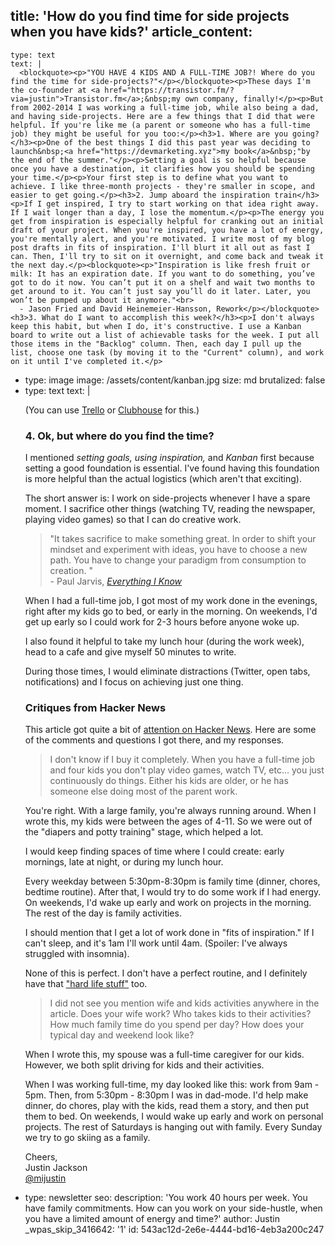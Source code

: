 title: 'How do you find time for side projects when you have kids?'
article_content:
  -
    type: text
    text: |
      <blockquote><p>"YOU HAVE 4 KIDS AND A FULL-TIME JOB?! Where do you find the time for side-projects?"</p></blockquote><p>These days I'm the co-founder at <a href="https://transistor.fm/?via=justin">Transistor.fm</a>;&nbsp;my own company, finally!</p><p>But from 2002-2014 I was working a full-time job, while also being a dad, and having side-projects. Here are a few things that I did that were helpful. If you're like me (a parent or someone who has a full-time job) they might be useful for you too:</p><h3>1. Where are you going?</h3><p>One of the best things I did this past year was deciding to launch&nbsp;<a href="https://devmarketing.xyz">my book</a>&nbsp;"by the end of the summer."</p><p>Setting a goal is so helpful because once you have a destination, it clarifies how you should be spending your time.</p><p>Your first step is to define what you want to achieve. I like three-month projects - they're smaller in scope, and easier to get going.</p><h3>2. Jump aboard the inspiration train</h3><p>If I get inspired, I try to start working on that idea right away. If I wait longer than a day, I lose the momentum.</p><p>The energy you get from inspiration is especially helpful for cranking out an initial draft of your project. When you're inspired, you have a lot of energy, you're mentally alert, and you're motivated. I write most of my blog post drafts in fits of inspiration. I'll blurt it all out as fast I can. Then, I'll try to sit on it overnight, and come back and tweak it the next day.</p><blockquote><p>"Inspiration is like fresh fruit or milk: It has an expiration date. If you want to do something, you’ve got to do it now. You can’t put it on a shelf and wait two months to get around to it. You can’t just say you’ll do it later. Later, you won’t be pumped up about it anymore."<br>
      - Jason Fried and David Heinemeier-Hansson, Rework</p></blockquote><h3>3. What do I want to accomplish this week?</h3><p>I don't always keep this habit, but when I do, it's constructive. I use a Kanban board to write out a list of achievable tasks for the week. I put all those items in the "Backlog" column. Then, each day I pull up the list, choose one task (by moving it to the "Current" column), and work on it until I've completed it.</p>
  -
    type: image
    image: /assets/content/kanban.jpg
    size: md
    brutalized: false
  -
    type: text
    text: |
      <p>(You can use&nbsp;<a href="https://trello.com/">Trello</a>&nbsp;or <a href="http://r.clbh.se/mvePEzz">Clubhouse</a> for this.)</p><h3>4. Ok, but where do you find the time?</h3><p>I mentioned&nbsp;<em>setting goals,&nbsp;</em><em>using inspiration,&nbsp;</em>and&nbsp;<em>Kanban&nbsp;</em>first because setting a good foundation is essential. I've found having this foundation is more helpful than the actual logistics (which aren't that exciting).</p><p>The short answer is: I work on side-projects whenever I have a spare moment. I sacrifice other things (watching TV, reading the newspaper, playing video games) so that I can do creative work.</p><blockquote><p>"It takes sacrifice to make something great. In order to shift your mindset and experiment with ideas, you have to choose a new path. You have to change your paradigm from consumption to creation. "<br>
      - Paul Jarvis,&nbsp;<a href="http://pjrvs.com/everything/"><em>Everything I Know</em></a></p></blockquote><p>When I had a full-time job, I got most of my work done in the evenings, right after my kids go to bed, or early in the morning. On weekends, I'd get up early so I could work for 2-3 hours before anyone woke up.</p><p>I also found it helpful to take my lunch hour (during the work week), head to a cafe and give myself 50 minutes to write.</p><p>During those times, I would eliminate distractions (Twitter, open tabs, notifications) and I focus on achieving just one thing.</p><h3>Critiques from Hacker News</h3><p>This article got quite a bit of <a href="https://news.ycombinator.com/item?id=7117131">attention on Hacker News</a>. Here are some of the comments and questions I got there, and my responses.</p><blockquote><p>I don't know if I buy it completely. When you have a full-time job and four kids you don't play video games, watch TV, etc... you just continuously do things. Either his kids are older, or he has someone else doing most of the parent work.</p></blockquote><p>You're right. With a large family, you're always running around. When I wrote this, my kids were between the ages of 4-11. So we were out of the "diapers and potty training" stage, which helped a lot.</p><p>I would keep finding spaces of time where I could create: early mornings, late at night, or during my lunch hour.</p><p>Every weekday between 5:30pm-8:30pm is family time (dinner, chores, bedtime routine). After that, I would try to do some work if I had energy. On weekends, I'd wake up early and work on projects in the morning. The rest of the day is family activities.</p><p>I should mention that I get a lot of work done in "fits of inspiration." If I can't sleep, and it's 1am I'll work until 4am. (Spoiler: I've always struggled with insomnia).</p><p>None of this is perfect. I don't have a perfect routine, and I definitely have that <a href="http://justinjackson.ca/real-life/">"hard life stuff"</a> too.</p><blockquote><p>I did not see you mention wife and kids activities anywhere in the article. Does your wife work? Who takes kids to their activities? How much family time do you spend per day? How does your typical day and weekend look like?</p></blockquote><p>When I wrote this, my spouse was a full-time caregiver for our kids. However, we both split driving for kids and their activities.</p><p>When I was working full-time, my day looked like this: work from 9am - 5pm. Then, from 5:30pm - 8:30pm I was in dad-mode. I'd help make dinner, do chores, play with the kids, read them a story, and then put them to bed. On weekends, I would wake up early and work on personal projects. The rest of Saturdays is hanging out with family. Every Sunday we try to go skiing as a family.</p><p>Cheers,<br>
      Justin Jackson<br>
      <a href="http://twitter.com/mijustin">@mijustin</a></p>
  -
    type: newsletter
seo:
  description: 'You work 40 hours per week. You have family commitments. How can you work on your side-hustle, when you have a limited amount of energy and time?'
author: Justin
_wpas_skip_3416642: '1'
id: 543ac12d-2e6e-4444-bd16-4eb3a200c247
